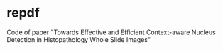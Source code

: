 # repdf
Code of paper "Towards Effective and Efficient Context-aware Nucleus Detection in Histopathology Whole Slide Images"
